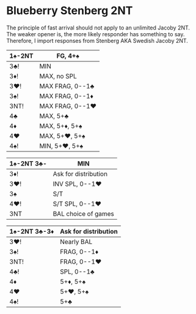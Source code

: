 # Blueberry Stenberg 2NT

The principle of fast arrival should not apply to an unlimited Jacoby 2NT.
The weaker opener is, the more likely responder has something to say.
Therefore, I import responses from Stenberg AKA Swedish Jacoby 2NT.

| 1♠-2NT | FG, 4+♠ |
|--------|---------|
| 3♣!    | MIN
| 3♦!    | MAX, no SPL
| 3♥!    | MAX FRAG, 0--1♣
| 3♠!    | MAX FRAG, 0--1♦
| 3NT!   | MAX FRAG, 0--1♥
| 4♣     | MAX, 5+♣
| 4♦     | MAX, 5+♦, 5+♠
| 4♥     | MAX, 5+♥, 5+♠
| 4♠!    | MIN, 5+♥, 5+♠

| 1♠-2NT 3♣- | MIN |
|------------|-----|
| 3♦!        | Ask for distribution
| 3♥!        | INV SPL, 0--1♥
| 3♠         | S/T
| 4♥!        | S/T SPL, 0--1♥
| 3NT        | BAL choice of games

| 1♠-2NT 3♣-3♦ | Ask for distribution |
|--------------|----------------------|
| 3♥!          | Nearly BAL           |
| 3♠!          | FRAG, 0--1♦          |
| 3NT!         | FRAG, 0--1♥          |
| 4♣!          | SPL, 0--1♣           |
| 4♦           | 5+♦, 5+♠             |
| 4♥           | 5+♥, 5+♠             |
| 4♠!          | 5+♣                  |
